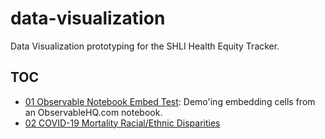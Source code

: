 # data-visualization

Data Visualization prototyping for the SHLI Health Equity Tracker.

## TOC

- [01 Observable Notebook Embed Test](./01_observable_test): Demo'ing embedding cells from an ObservableHQ.com notebook.
- [02 COVID-19 Mortality Racial/Ethnic Disparities](./02_covid19_death_disparities)